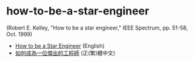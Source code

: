 # how-to-be-a-star-engineer
(Robert E. Kelley, "How to be a star engineer," IEEE Spectrum, pp. 51-58, Oct. 1999)

* [How to be a Star Engineer](How-to-be-a-Star-Engineer.pdf) (English)
* [如何成為一位傑出的工程師](How-to-be-a-Star-Engineer_cht.md) (正(繁)體中文)
